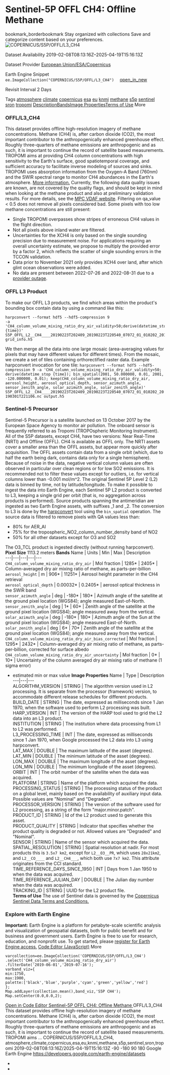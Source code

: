  
#  Sentinel-5P OFFL CH4: Offline Methane 
bookmark_borderbookmark Stay organized with collections  Save and categorize content based on your preferences.
![COPERNICUS/S5P/OFFL/L3_CH4](https://developers.google.com/earth-engine/datasets/images/COPERNICUS/COPERNICUS_S5P_OFFL_L3_CH4_sample.png) 

Dataset Availability
    2019-02-08T08:13:16Z–2025-04-19T15:16:13Z 

Dataset Provider
     [ European Union/ESA/Copernicus ](https://sentinel.esa.int/web/sentinel/user-guides/sentinel-5p-tropomi) 

Earth Engine Snippet
     `    ee.ImageCollection("COPERNICUS/S5P/OFFL/L3_CH4")   ` [ open_in_new ](https://code.earthengine.google.com/?scriptPath=Examples:Datasets/COPERNICUS/COPERNICUS_S5P_OFFL_L3_CH4) 

Revisit Interval
    2 Days 

Tags
     [atmosphere](https://developers.google.com/earth-engine/datasets/tags/atmosphere) [climate](https://developers.google.com/earth-engine/datasets/tags/climate) [copernicus](https://developers.google.com/earth-engine/datasets/tags/copernicus) [esa](https://developers.google.com/earth-engine/datasets/tags/esa) [eu](https://developers.google.com/earth-engine/datasets/tags/eu) [knmi](https://developers.google.com/earth-engine/datasets/tags/knmi) [methane](https://developers.google.com/earth-engine/datasets/tags/methane) [s5p](https://developers.google.com/earth-engine/datasets/tags/s5p) [sentinel](https://developers.google.com/earth-engine/datasets/tags/sentinel) [sron](https://developers.google.com/earth-engine/datasets/tags/sron) [tropomi](https://developers.google.com/earth-engine/datasets/tags/tropomi)
[Description](https://developers.google.com/earth-engine/datasets/catalog/COPERNICUS_S5P_OFFL_L3_CH4#description)[Bands](https://developers.google.com/earth-engine/datasets/catalog/COPERNICUS_S5P_OFFL_L3_CH4#bands)[Image Properties](https://developers.google.com/earth-engine/datasets/catalog/COPERNICUS_S5P_OFFL_L3_CH4#image-properties)[Terms of Use](https://developers.google.com/earth-engine/datasets/catalog/COPERNICUS_S5P_OFFL_L3_CH4#terms-of-use) More
### OFFL/L3_CH4
This dataset provides offline high-resolution imagery of methane concentrations.
Methane (CH4) is, after carbon dioxide (CO2), the most important contributor to the anthropogenically enhanced greenhouse effect. Roughly three-quarters of methane emissions are anthropogenic and as such, it is important to continue the record of satellite based measurements. TROPOMI aims at providing CH4 column concentrations with high sensitivity to the Earth's surface, good spatiotemporal coverage, and sufficient accuracy to facilitate inverse modeling of sources and sinks. TROPOMI uses absorption information from the Oxygen-A Band (760nm) and the SWIR spectral range to monitor CH4 abundances in the Earth's atmosphere. [More information.](http://www.tropomi.eu/data-products/methane)
Currently, the following data quality issues are known, are not covered by the quality flags, and should be kept in mind when looking at the methane product and also at preliminary validation results. For more details, see the [MPC VDAF website](http://mpc-vdaf.tropomi.eu).
Filtering on qa_value < 0.5 does not remove all pixels considered bad. Some pixels with too low methane concentrations are still present:
  * Single TROPOMI overpasses show stripes of erroneous CH4 values in the flight direction.
  * Not all pixels above inland water are filtered.
  * Uncertainties for the XCH4 is only based on the single sounding precision due to measurement noise. For applications requiring an overall uncertainty estimate, we propose to multiply the provided error by a factor 2, which reflects the scatter of single sounding errors in the TCCON validation.
  * Data prior to November 2021 only provides XCH4 over land, after which glint ocean observations were added.
  * No data are present between 2022-07-26 and 2022-08-31 due to a [provider outage](https://scihub.copernicus.eu/news/News01082).


### OFFL L3 Product
To make our OFFL L3 products, we find which areas within the product's bounding box contain data by using a command like this:
```
harpconvert --format hdf5 --hdf5-compression 9
-a 'CH4_column_volume_mixing_ratio_dry_air_validity>50;derive(datetime_stop {time})'
S5P_OFFL_L2__CH4____20190223T202409_20190223T220540_07072_01_010202_20190301T221106.nc
grid_info.h5

```

We then merge all the data into one large mosaic (area-averaging values for pixels that may have different values for different times). From the mosaic, we create a set of tiles containing orthorectified raster data.
Example harpconvert invocation for one tile: `harpconvert --format hdf5 --hdf5-compression 9 -a 'CH4_column_volume_mixing_ratio_dry_air_validity>50; derive(datetime_stop {time}); bin_spatial(2001, 50.000000, 0.01, 2001, -120.000000, 0.01); keep(CH4_column_volume_mixing_ratio_dry_air, aerosol_height, aerosol_optical_depth, sensor_azimuth_angle, sensor_zenith_angle, solar_azimuth_angle, solar_zenith_angle)' S5P_OFFL_L2__CH4____20190223T202409_20190223T220540_07072_01_010202_20190301T221106.nc output.h5`
### Sentinel-5 Precursor
Sentinel-5 Precursor is a satellite launched on 13 October 2017 by the European Space Agency to monitor air pollution. The onboard sensor is frequently referred to as Tropomi (TROPOspheric Monitoring Instrument).
All of the S5P datasets, except CH4, have two versions: Near Real-Time (NRTI) and Offline (OFFL). CH4 is available as OFFL only. The NRTI assets cover a smaller area than the OFFL assets, but appear more quickly after acquisition. The OFFL assets contain data from a single orbit (which, due to half the earth being dark, contains data only for a single hemisphere).
Because of noise in the data, negative vertical column values are often observed in particular over clean regions or for low SO2 emissions. It is recommended not to filter these values except for outliers, i.e. for vertical columns lower than -0.001 mol/m^2.
The original Sentinel 5P Level 2 (L2) data is binned by time, not by latitude/longitude. To make it possible to ingest the data into Earth Engine, each Sentinel 5P L2 product is converted to L3, keeping a single grid per orbit (that is, no aggregation across products is performed).
Source products spanning the antimeridian are ingested as two Earth Engine assets, with suffixes _1 and _2.
The conversion to L3 is done by the [harpconvert](https://cdn.rawgit.com/stcorp/harp/master/doc/html/harpconvert.html) tool using the `bin_spatial` operation. The source data is filtered to remove pixels with QA values less than:
  * 80% for AER_AI
  * 75% for the tropospheric_NO2_column_number_density band of NO2
  * 50% for all other datasets except for O3 and SO2


The O3_TCL product is ingested directly (without running harpconvert).
**Pixel Size** 1113.2 meters 
**Bands**
Name | Units | Min | Max | Description  
---|---|---|---|---  
`CH4_column_volume_mixing_ratio_dry_air` | Mol fraction |  1285*  |  2405*  | Column-averaged dry air mixing ratio of methane, as parts-per-billion  
`aerosol_height` | m |  906*  |  11251*  | Aerosol height parameter in the CH4 retrieval  
`aerosol_optical_depth` |  0.00032*  |  0.2405*  | aerosol optical thickness in the SWIR band  
`sensor_azimuth_angle` | deg |  -180*  |  180*  | Azimuth angle of the satellite at the ground pixel location (WGS84); angle measured East-of-North.  
`sensor_zenith_angle` | deg |  1*  |  60*  | Zenith angle of the satellite at the ground pixel location (WGS84); angle measured away from the vertical.  
`solar_azimuth_angle` | deg |  -180*  |  180*  | Azimuth angle of the Sun at the ground pixel location (WGS84); angle measured East-of-North.  
`solar_zenith_angle` | deg |  6*  |  70*  | Zenith angle of the satellite at the ground pixel location (WGS84); angle measured away from the vertical.  
`CH4_column_volume_mixing_ratio_dry_air_bias_corrected` | Mol fraction |  1295*  |  2432*  | Column-averaged dry air mixing ratio of methane, as parts-per-billion, corrected for surface albedo  
`CH4_column_volume_mixing_ratio_dry_air_uncertainty` | Mol fraction |  0*  |  10*  | Uncertainty of the column averaged dry air mixing ratio of methane (1 sigma error)  
* estimated min or max value 
**Image Properties**
Name | Type | Description  
---|---|---  
ALGORITHM_VERSION | STRING | The algorithm version used in L2 processing. It is separate from the processor (framework) version, to accommodate different release schedules for different products.  
BUILD_DATE | STRING | The date, expressed as milliseconds since 1 Jan 1970, when the software used to perform L2 processing was built.  
HARP_VERSION | INT | The version of the HARP tool used to grid the L2 data into an L3 product.  
INSTITUTION | STRING | The institution where data processing from L1 to L2 was performed.  
L3_PROCESSING_TIME | INT | The date, expressed as milliseconds since 1 Jan 1970, when Google processed the L2 data into L3 using harpconvert.  
LAT_MAX | DOUBLE | The maximum latitude of the asset (degrees).  
LAT_MIN | DOUBLE | The minimum latitude of the asset (degrees).  
LON_MAX | DOUBLE | The maximum longitude of the asset (degrees).  
LON_MIN | DOUBLE | The minimum longitude of the asset (degrees).  
ORBIT | INT | The orbit number of the satellite when the data was acquired.  
PLATFORM | STRING | Name of the platform which acquired the data.  
PROCESSING_STATUS | STRING | The processing status of the product on a global level, mainly based on the availability of auxiliary input data. Possible values are "Nominal" and "Degraded".  
PROCESSOR_VERSION | STRING | The version of the software used for L2 processing, as a string of the form "major.minor.patch".  
PRODUCT_ID | STRING | Id of the L2 product used to generate this asset.  
PRODUCT_QUALITY | STRING | Indicator that specifies whether the product quality is degraded or not. Allowed values are "Degraded" and "Nominal".  
SENSOR | STRING | Name of the sensor which acquired the data.  
SPATIAL_RESOLUTION | STRING | Spatial resolution at nadir. For most products this is `3.5x7 km2`, except for `L2__O3__PR`, which uses `28x21km2`, and `L2__CO____` and `L2__CH4___`, which both use `7x7 km2`. This attribute originates from the CCI standard.  
TIME_REFERENCE_DAYS_SINCE_1950 | INT | Days from 1 Jan 1950 to when the data was acquired.  
TIME_REFERENCE_JULIAN_DAY | DOUBLE | The Julian day number when the data was acquired.  
TRACKING_ID | STRING | UUID for the L2 product file.  
**Terms of Use**
The use of Sentinel data is governed by the [Copernicus Sentinel Data Terms and Conditions.](https://sentinel.esa.int/documents/247904/690755/Sentinel_Data_Legal_Notice)
### Explore with Earth Engine
**Important:** Earth Engine is a platform for petabyte-scale scientific analysis and visualization of geospatial datasets, both for public benefit and for business and government users. Earth Engine is free to use for research, education, and nonprofit use. To get started, please [register for Earth Engine access.](https://console.cloud.google.com/earth-engine)
[Code Editor (JavaScript)](https://developers.google.com/earth-engine/datasets/catalog/COPERNICUS_S5P_OFFL_L3_CH4#code-editor-javascript-sample) More
```
varcollection=ee.ImageCollection('COPERNICUS/S5P/OFFL/L3_CH4')
.select('CH4_column_volume_mixing_ratio_dry_air')
.filterDate('2019-06-01','2019-07-16');
varband_viz={
min:1750,
max:1900,
palette:['black','blue','purple','cyan','green','yellow','red']
};
Map.addLayer(collection.mean(),band_viz,'S5P CH4');
Map.setCenter(0.0,0.0,2);
```
[ Open in Code Editor ](https://code.earthengine.google.com/?scriptPath=Examples:Datasets/COPERNICUS/COPERNICUS_S5P_OFFL_L3_CH4)
[ Sentinel-5P OFFL CH4: Offline Methane ](https://developers.google.com/earth-engine/datasets/catalog/COPERNICUS_S5P_OFFL_L3_CH4)
OFFL/L3_CH4 This dataset provides offline high-resolution imagery of methane concentrations. Methane (CH4) is, after carbon dioxide (CO2), the most important contributor to the anthropogenically enhanced greenhouse effect. Roughly three-quarters of methane emissions are anthropogenic and as such, it is important to continue the record of satellite based measurements. TROPOMI aims …
COPERNICUS/S5P/OFFL/L3_CH4, atmosphere,climate,copernicus,esa,eu,knmi,methane,s5p,sentinel,sron,tropomi 
2019-02-08T08:13:16Z/2025-04-19T15:16:13Z
-90 -180 90 180 
Google Earth Engine
https://developers.google.com/earth-engine/datasets
  * [ ](https://doi.org/https://sentinel.esa.int/web/sentinel/user-guides/sentinel-5p-tropomi)
  * [ ](https://doi.org/https://developers.google.com/earth-engine/datasets/catalog/COPERNICUS_S5P_OFFL_L3_CH4)



